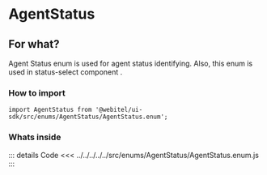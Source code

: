 # AgentStatus

## For what?
Agent Status enum is used for agent status identifying. Also, this enum is used in status-select component .

### How to import
```
import AgentStatus from '@webitel/ui-sdk/src/enums/AgentStatus/AgentStatus.enum';
```
### Whats inside
::: details Code
<<< ../../../../../src/enums/AgentStatus/AgentStatus.enum.js
:::
